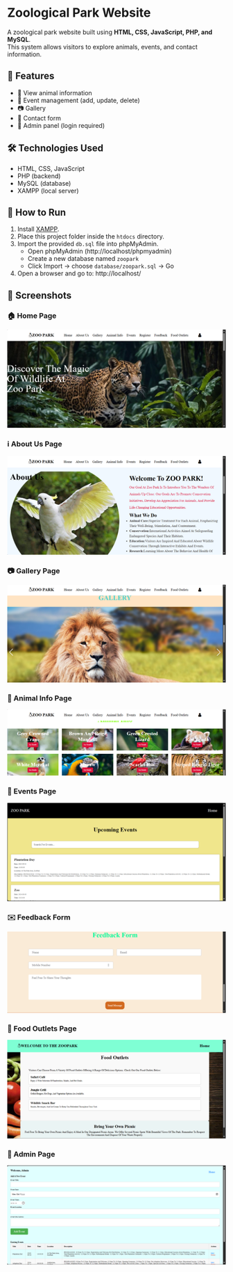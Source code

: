 # Zoological Park Website

A zoological park website built using **HTML, CSS, JavaScript, PHP, and MySQL**.  
This system allows visitors to explore animals, events, and contact information.

## 🚀 Features
- 🦁 View animal information
- 📅 Event management (add, update, delete)
- 📷 Gallery
- 📩 Contact form
- 🔑 Admin panel (login required)

## 🛠️ Technologies Used
- HTML, CSS, JavaScript
- PHP (backend)
- MySQL (database)
- XAMPP (local server)

## 📂 How to Run
1. Install [XAMPP](https://www.apachefriends.org/).
2. Place this project folder inside the `htdocs` directory.
3. Import the provided `db.sql` file into phpMyAdmin.
   - Open phpMyAdmin (http://localhost/phpmyadmin)
   - Create a new database named `zoopark`
   - Click Import → choose `database/zoopark.sql` → Go
4. Open a browser and go to: http://localhost/<your-folder-name>


## 📸 Screenshots

### 🏠 Home Page
![Home Page](screenshots/home.png)

### ℹ️ About Us Page
![About Us Page](screenshots/aboutus.png)

### 📷 Gallery Page
![Gallery Page](screenshots/gallery.png)

### 🐾 Animal Info Page
![Animal Info Page](screenshots/animalinfo.png)

### 📅 Events Page
![Events Page](screenshots/events.png)

### ✉️ Feedback Form
![Feedback Form](screenshots/feedbackform.png)

### 🍔 Food Outlets Page
![Food Outlets Page](screenshots/foodoutlets.png)

### 🔑 Admin Page
![Admin Page](screenshots/admin.png)
